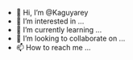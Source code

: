 - 👋 Hi, I’m @Kaguyarey
- 👀 I’m interested in ...
- 🌱 I’m currently learning ...
- 💞️ I’m looking to collaborate on ...
- 📫 How to reach me ...

<!---
Kaguyarey/Kaguyarey is a ✨ special ✨ repository because its `README.md` (this file) appears on your GitHub profile.
You can click the Preview link to take a look at your changes.
--->
